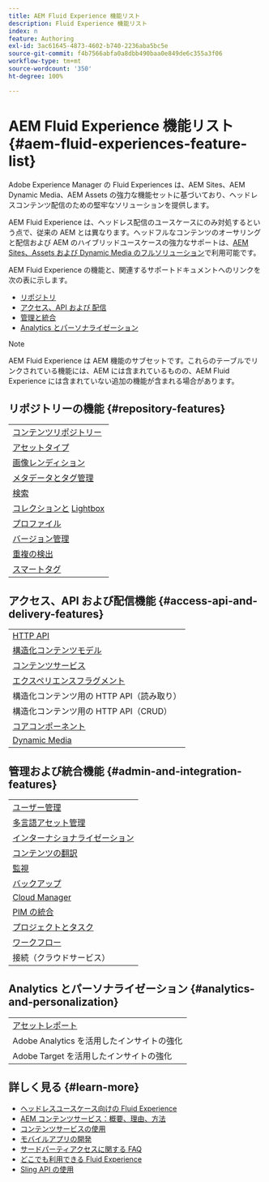 ```yaml
---
title: AEM Fluid Experience 機能リスト
description: Fluid Experience 機能リスト
index: n
feature: Authoring
exl-id: 3ac61645-4873-4602-b740-2236aba5bc5e
source-git-commit: f4b7566abfa0a8dbb490baa0e849de6c355a3f06
workflow-type: tm+mt
source-wordcount: '350'
ht-degree: 100%

---
```


# AEM Fluid Experience 機能リスト{#aem-fluid-experiences-feature-list}

Adobe Experience Manager の Fluid Experiences は、AEM Sites、AEM Dynamic Media、AEM Assets の強力な機能セットに基づいており、ヘッドレスコンテンツ配信のための堅牢なソリューションを提供します。

AEM Fluid Experience は、ヘッドレス配信のユースケースにのみ対処するという点で、従来の AEM とは異なります。ヘッドフルなコンテンツのオーサリングと配信および AEM のハイブリッドユースケースの強力なサポートは、[AEM Sites、Assets および Dynamic Media のフルソリューション](https://docs.adobe.com/content/help/ja-JP/experience-manager-65/user-guide/home.html)で利用可能です。

AEM Fluid Experience の機能と、関連するサポートドキュメントへのリンクを次の表に示します。

* [リポジトリ](#repository-features)
* [アクセス、API および 配信](#access-api-and-delivery-features)
* [管理と統合](#admin-and-integration-features)
* [Analytics とパーソナライゼーション](#analytics-and-personalization)

>[!NOTE]
>
>AEM Fluid Experience は AEM 機能のサブセットです。これらのテーブルでリンクされている機能には、AEM には含まれているものの、AEM Fluid Experience には含まれていない追加の機能が含まれる場合があります。

## リポジトリーの機能 {#repository-features}

|  |
|---|
| [コンテンツリポジトリー](/help/assets/manage-assets.md) |
| [アセットタイプ](/help/assets/assets-formats.md) |
| [画像レンディション](/help/assets/image-presets.md) |
| [メタデータとタグ管理](/help/assets/metadata.md) |
| [検索](/help/assets/manage-assets.md) |
| [コレクションと](/help/assets/manage-assets.md) [Lightbox](/help/assets/light-box.md) |
| [プロファイル](/help/assets/processing-profiles.md) |
| [バージョン管理](/help/assets/manage-assets.md) |
| [重複の検出](/help/assets/duplicate-detection.md) |
| [スマートタグ](/help/assets/enhanced-smart-tags.md) |

## アクセス、API および配信機能 {#access-api-and-delivery-features}

|  |
|---|
| [HTTP API](/help/assets/mac-api-assets.md) |
| [構造化コンテンツモデル](/help/assets/content-fragments/content-fragments.md) |
| [コンテンツサービス](https://helpx.adobe.com/experience-manager/kt/sites/using/content-services-tutorial-use.html) |
| [エクスペリエンスフラグメント](/help/sites-authoring/experience-fragments.md) |
| 構造化コンテンツ用の HTTP API（読み取り） |
| 構造化コンテンツ用の HTTP API（CRUD） |
| [コアコンポーネント](https://docs.adobe.com/content/help/ja-JP/experience-manager-core-components/using/introduction.html) |
| [Dynamic Media](/help/assets/dynamic-media.md) |

## 管理および統合機能 {#admin-and-integration-features}

|  |
|---|
| [ユーザー管理](/help/sites-administering/user-group-ac-admin.md) |
| [多言語アセット管理](/help/assets/multilingual-assets.md) |
| [インターナショナライゼーション](/help/sites-developing/i18n.md) |
| [コンテンツの翻訳](/help/sites-administering/translation.md) |
| [監視](/help/sites-deploying/monitoring-and-maintaining.md) |
| [バックアップ](/help/sites-administering/backup-and-restore.md) |
| [Cloud Manager](https://docs.adobe.com/content/help/ja-JP/experience-manager-cloud-manager/using/introduction-to-cloud-manager.html) |
| [PIM の統合](/help/sites-authoring/managing-product-information.md) |
| [プロジェクトとタスク](/help/sites-authoring/projects.md) |
| [ワークフロー](/help/sites-administering/workflows-starting.md) |
| 接続（クラウドサービス） |

## Analytics とパーソナライゼーション {#analytics-and-personalization}

|  |
|---|
| [アセットレポート](/help/assets/asset-reports.md) |
| Adobe Analytics を活用したインサイトの強化 |
| Adobe Target を活用したインサイトの強化 |

## 詳しく見る {#learn-more}

* [ヘッドレスユースケース向けの Fluid Experience](https://helpx.adobe.com/jp/experience-manager/kt/eseminars/gems/aem-headless-usecases.html)
* [AEM コンテンツサービス：概要、理由、方法](https://helpx.adobe.com/experience-manager/kt/eseminars/ask-the-expert/aem-content-services.html)
* [コンテンツサービスの使用](https://helpx.adobe.com/experience-manager/kt/sites/using/structured-fragments-content-services-feature-video-use.html)
* [モバイルアプリの開発](https://docs.adobe.com/content/help/ja/experience-manager-64/mobile/developing/developing-content-services.html)
* [サードパーティアクセスに関する FAQ](https://helpx.adobe.com/experience-manager/kt/sites/using/content-services-tutorial-use/part7.html)
* [どこでも利用できる Fluid Experience](https://helpx.adobe.com/experience-manager/using/using-sling-apis.html)
* [Sling API の使用](https://helpx.adobe.com/experience-manager/using/using-sling-apis.html)
